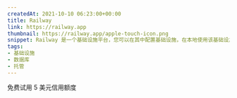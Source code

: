 ```yaml
---
createdAt: 2021-10-10 06:23:00+00:00
title: Railway
link: https://railway.app
thumbnail: https://railway.app/apple-touch-icon.png
snippet: Railway 是一个基础设施平台，您可以在其中配置基础设施，在本地使用该基础设施进行开发，然后部署到云端。
tags:
- 基础设施
- 数据库
- 托管
---
```

免费试用 5 美元信用额度